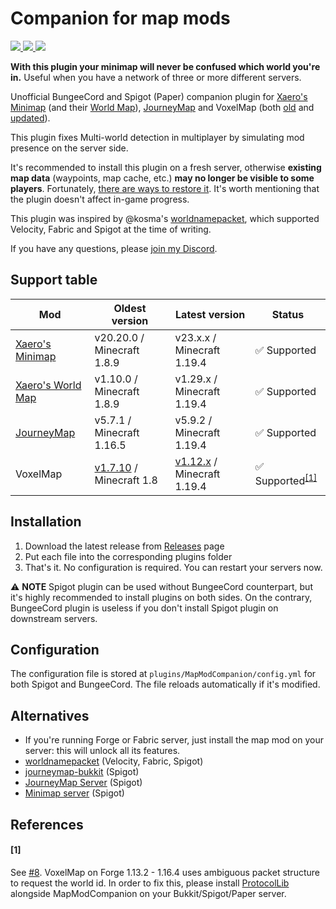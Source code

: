 # Companion for map mods

<p>
  <a href="https://modrinth.com/plugin/modmapcompanion">
    <img src="https://modrinth-utils.vercel.app/api/badge/downloads?id=UO7aDcrF&logo=true" />
  </a>
  <a href="https://www.curseforge.com/minecraft/bukkit-plugins/mapmodcompanion">
    <img src="https://cf.way2muchnoise.eu/full_674380_downloads.svg">
  </a>
  <a href="https://www.spigotmc.org/resources/mapmodcompanion.105128/">
    <img src="https://pluginbadges.glitch.me/api/v1/dl/Spigot%20downloads-ed8107.svg?spigot=105128">
  </a>
</p>

**With this plugin your minimap will never be confused which world you're in.** Useful when you have a network of three or more different servers.

Unofficial BungeeCord and Spigot (Paper) companion plugin for
[Xaero's Minimap](https://www.curseforge.com/minecraft/mc-mods/xaeros-minimap)
(and their [World Map](https://www.curseforge.com/minecraft/mc-mods/xaeros-world-map)),
[JourneyMap](https://www.curseforge.com/minecraft/mc-mods/journeymap) and
VoxelMap (both [old](https://www.curseforge.com/minecraft/mc-mods/voxelmap) and [updated](https://modrinth.com/mod/voxelmap-updated)).

This plugin fixes Multi-world detection in multiplayer by simulating mod presence on
the server side.

It's recommended to install this plugin on a fresh server, otherwise **existing map data**
(waypoints, map cache, etc.) **may no longer be visible to some players**. Fortunately,
[there are ways to restore it](https://github.com/turikhay/MapModCompanion/wiki/Restore-map-data).
It's worth mentioning that the plugin doesn't affect in-game progress.

This plugin was inspired by @kosma's [worldnamepacket](https://github.com/kosma/worldnamepacket),
which supported Velocity, Fabric and Spigot at the time of writing.

If you have any questions, please [join my Discord](https://discord.gg/H9ACHEqBrg).

## Support table
| Mod                                                                                | Oldest version             | Latest version                                               | Status      |
|------------------------------------------------------------------------------------|----------------------------|--------------------------------------------------------------|-------------|
| [Xaero's Minimap](https://www.curseforge.com/minecraft/mc-mods/xaeros-minimap)     | v20.20.0 / Minecraft 1.8.9 | v23.x.x / Minecraft 1.19.4                                   | ✅ Supported |
| [Xaero's World Map](https://www.curseforge.com/minecraft/mc-mods/xaeros-world-map) | v1.10.0 / Minecraft 1.8.9  | v1.29.x / Minecraft 1.19.4                                   | ✅ Supported |
| [JourneyMap](https://www.curseforge.com/minecraft/mc-mods/journeymap)              | v5.7.1 / Minecraft 1.16.5  | v5.9.2 / Minecraft 1.19.4                               | ✅ Supported |
| VoxelMap                                                                           | [v1.7.10](https://www.curseforge.com/minecraft/mc-mods/voxelmap) / Minecraft 1.8    | [v1.12.x](https://modrinth.com/mod/voxelmap-updated) / Minecraft 1.19.4 | ✅ Supported<sup class="reference">[[1]](#1)</sup> |


## Installation
1. Download the latest release from [Releases](https://github.com/turikhay/MapModCompanion/releases) page
2. Put each file into the corresponding plugins folder
3. That's it. No configuration is required. You can restart your servers now.

⚠️ **NOTE** Spigot plugin can be used without BungeeCord counterpart, but it's highly recommended to install
plugins on both sides. On the contrary, BungeeCord plugin is useless if you don't install Spigot plugin on
downstream servers.

## Configuration
The configuration file is stored at `plugins/MapModCompanion/config.yml` for both Spigot and BungeeCord.
The file reloads automatically if it's modified.

## Alternatives
- If you're running Forge or Fabric server, just install the map mod on your server: this will unlock all its
  features.
- [worldnamepacket](https://github.com/kosma/worldnamepacket) (Velocity, Fabric, Spigot)
- [journeymap-bukkit](https://github.com/TeamJM/journeymap-bukkit) (Spigot)
- [JourneyMap Server](https://www.curseforge.com/minecraft/mc-mods/journeymap-server) (Spigot)
- [Minimap server](https://github.com/Ewpratten/MinimapServer) (Spigot)


## References
#### [1]
See [#8](https://github.com/turikhay/MapModCompanion/issues/8). VoxelMap on Forge 1.13.2 - 1.16.4 uses ambiguous packet structure to request the world id. In order to fix this, please install [ProtocolLib](https://www.spigotmc.org/resources/protocollib.1997/) alongside MapModCompanion on your Bukkit/Spigot/Paper server.
